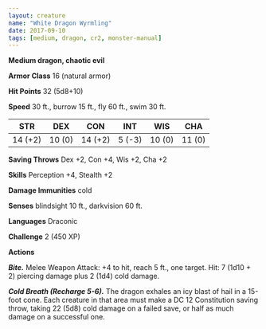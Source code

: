 ```yaml
---
layout: creature
name: "White Dragon Wyrmling"
date: 2017-09-10
tags: [medium, dragon, cr2, monster-manual]
---
```


**Medium dragon, chaotic evil**

**Armor Class** 16 (natural armor)

**Hit Points** 32 (5d8+10)

**Speed** 30 ft., burrow 15 ft., fly 60 ft., swim 30 ft.

|   STR   |   DEX   |   CON   |   INT   |   WIS   |   CHA   |
|:-----:|:-----:|:-----:|:-----:|:-----:|:-----:|
| 14 (+2) | 10 (0) | 14 (+2) | 5 (-3) | 10 (0) | 11 (0) |

**Saving Throws** Dex +2, Con +4, Wis +2, Cha +2

**Skills** Perception +4, Stealth +2

**Damage Immunities** cold

**Senses** blindsight 10 ft., darkvision 60 ft.

**Languages** Draconic

**Challenge** 2 (450 XP)

**Actions**

***Bite.*** Melee Weapon Attack: +4 to hit, reach 5 ft., one target. Hit: 7 (1d10 + 2) piercing damage plus 2 (1d4) cold damage.

***Cold Breath (Recharge 5-6).*** The dragon exhales an icy blast of hail in a 15-foot cone. Each creature in that area must make a DC 12 Constitution saving throw, taking 22 (5d8) cold damage on a failed save, or half as much damage on a successful one.

